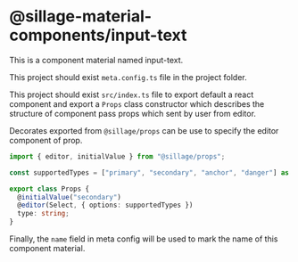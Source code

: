 # @sillage-material-components/input-text

This is a component material named input-text.

This project should exist `meta.config.ts` file in the project folder.

This project should exist `src/index.ts` file to export default a react component and export a `Props` class constructor which describes the structure of component pass props which sent by user from editor.

Decorates exported from `@sillage/props` can be use to specify the editor component of prop.

```ts
import { editor, initialValue } from "@sillage/props";

const supportedTypes = ["primary", "secondary", "anchor", "danger"] as const;

export class Props {
  @initialValue("secondary")
  @editor(Select, { options: supportedTypes })
  type: string;
}
```

Finally, the `name` field in meta config will be used to mark the name of this component material.
